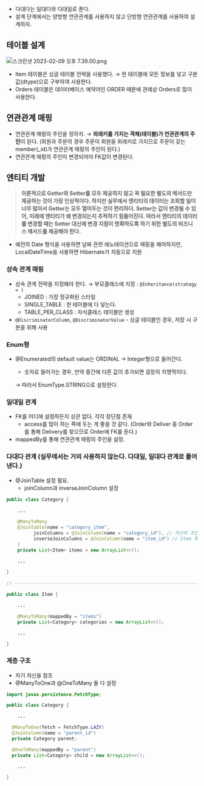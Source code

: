 - 다대다는 일대다와 다대일로 푼다.
- 설계 단계에서는 양방향 연관관계를 사용하지 않고 단방향 연관관계를 사용하여 설계하자.

## 테이블 설계

![스크린샷 2023-02-09 오후 7.39.00.png](..%2F..%2F..%2F..%2F..%2F..%2F..%2F..%2FLibrary%2FMobile%20Documents%2Fcom%7Eapple%7ECloudDocs%2FDownloads%2F%EC%8A%A4%ED%81%AC%EB%A6%B0%EC%83%B7%202023-02-09%20%EC%98%A4%ED%9B%84%207.39.00.png)

- Item 테이블은 싱글 테이블 전략을 사용했다. → 한 테이블에 모든 정보를 넣고 구분 값(dtype)으로 구부하여 사용한다.
- Orders 테이블은 데이터베이스 예약어인 ORDER 때문에 관례상 Orders로 많이 사용한다.

## 연관관계 매핑

- 연관관계 매핑의 주인을 정하자. → **외래키를 가지는 객체(테이블)가 연관관계의 주인**이 된다. (회원과 주문의 경우 주문이 회원을 외래키로 가지므로 주문이 갖는 member(_id)가 연관관계 매핑의 주인이 된다.)
- 연관관계 매핑의 주인이 변경되어야 FK값이 변경된다.

## 엔티티 개발

> **이론적으로 Getter와 Setter를 모두 제공하지 않고 꼭 필요한 별도의 메서드만 제공하는 것이 가장 인상적이다. 하지만 실무에서 엔티티의 데이터는 조회할 일이 너무 많아서 Getter는 모두 열어두는 것이 편리하다. Setter는 값이 변경될 수 있어, 미래에 엔티티가 왜 변경되는지 추적하기 힘들어진다. 따라서 엔티티의 데이터를 변경할 때는 Setter 대신에 변경 지점이 명확하도록 하기 위한 별도의 비즈니스 메서드를 제공해야 한다.**
>
- 예전의 Date 형식을 사용하면 날짜 관련 애노테이션으로 매핑을 해야하지만, LocalDateTime을 사용하면 Hibernate가 자동으로 지원

### 상속 관계 매핑

- 상속 관계 전략을 지정해야 한다. → 부모클래스에 지정 : `@Inheritance(strategy = )`
    - JOINED : 가장 정규화된 스타일
    - SINGLE_TABLE : 한 테이블에 다 넣는다.
    - TABLE_PER_CLASS : 자식클래스 테이블만 생성
- `@DiscriminatorColumn`, `@DiscriminatorValue` - 싱글 테이블인 경우, 저장 시 구분을 위해 사용

### Enum형

- @Enumerated의 default value는 ORDINAL → Integer형으로 들어간다.
    - 숫자로 들어가는 경우, 만약 중간에 다른 값이 추가되면 굉장히 치명적이다.

  → 따라서 EnumType.STRING으로 설정한다.


### 일대일 관계

- FK를 어디에 설정하든지 상관 없다. 각각 장단점 존재
    - access를 많이 하는 쪽에 두는 게 좋을 것 같다. (Order와 Deliver 중 Order를 통해 Delivery를 찾으므로 Order에 FK를 둔다.)
- mappedBy를 통해 연관관계 매핑의 주인을 설정.

### 다대다 관계 (실무에서는 거의 사용하지 않는다. 다대일, 일대다 관계로 풀어낸다.)

- @JoinTable 설정 필요.
    - joinColumn과 inverseJoinColumn 설정

```java
public class Category {

    ...
		
    @ManyToMany
    @JoinTable(name = "category_item",
          joinColumns = @JoinColumn(name = "category_id"), // 자신의 조인키 설정
          inverseJoinColumns = @JoinColumn(name = "item_id") // Item 쪽의 조인키 설정
    )
    private List<Item> items = new ArrayList<>();
		
    ...

}

// -------------------------------------------------------------------------------

public class Item {

    ...

    @ManyToMany(mappedBy = "items")
    private List<Category> categories = new ArrayList<>();

    ...

}
```

### 계층 구조

- 자기 자신을 참조
- @ManyToOne과 @OneToMany 둘 다 설정

```java
import javax.persistence.FetchType;

public class Category {	

    ...

  @ManyToOne(fetch = FetchType.LAZY)
  @JoinColumn(name = "parent_id")
  private Category parent;

  @OneToMany(mappedBy = "parent")
  private List<Category> child = new ArrayList<>();

    ...

}
```